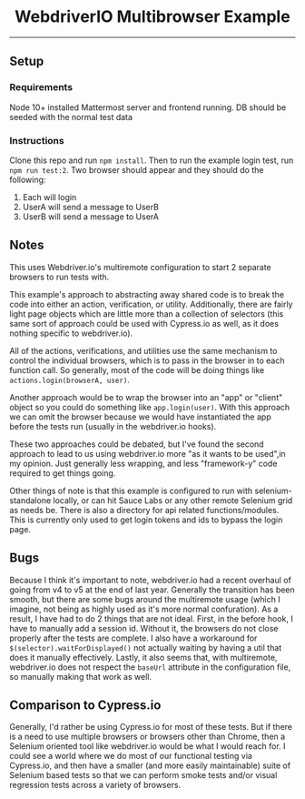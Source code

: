<div align="center">
<h1>WebdriverIO Multibrowser Example</h1>

<p></p>
</div>

<hr />

## Setup

### Requirements

Node 10+ installed
Mattermost server and frontend running.
DB should be seeded with the normal test data

### Instructions

Clone this repo and run `npm install`.
Then to run the example login test, run `npm run test:2`. Two browser should appear and they should do the following:

1.  Each will login
1.  UserA will send a message to UserB
1.  UserB will send a message to UserA

## Notes

This uses Webdriver.io's multiremote configuration to start 2 separate browsers to run tests with.

This example's approach to abstracting away shared code is to break the code into either an action, verification, or utility. Additionally, there are fairly light page objects which are little more than a collection of selectors (this same sort of approach could be used with Cypress.io as well, as it does nothing specific to webdriver.io).

All of the actions, verifications, and utilities use the same mechanism
to control the individual browsers, which is to pass in the browser in to each function call. So generally, most of the code will be doing things like `actions.login(browserA, user)`.

Another approach would be to wrap the browser into an "app" or "client" object so you could do something like `app.login(user)`. With this approach we can omit the browser because we would have instantiated the app before the tests run (usually in the webdriver.io hooks).

These two approaches could be debated, but I've found the second approach to lead to us using webdriver.io more "as it wants to be used",in my opinion. Just generally less wrapping, and less "framework-y" code required to get things going.

Other things of note is that this example is configured to run with selenium-standalone locally, or can hit Sauce Labs or any other remote Selenium grid as needs be. There is also a directory for api related functions/modules. This is currently only used to get login tokens and ids to bypass the login page.

## Bugs

Because I think it's important to note, webdriver.io had a recent overhaul of going from v4 to v5 at the end of last year. Generally the transition has been smooth, but there are some bugs around the multiremote usage (which I imagine, not being as highly used as it's more normal confuration). As a result, I have had to do 2 things that are not ideal. First, in the before hook, I have to manually add a session id. Without it, the browsers do not close properly after the tests are complete. I also have a workaround for `$(selector).waitForDisplayed()` not actually waiting by having a util that does it manually effectively. Lastly, it also seems that, with multiremote, webdriver.io does not respect the `baseUrl` attribute in the configuration file, so manually making that work as well.

## Comparison to Cypress.io

Generally, I'd rather be using Cypress.io for most of these tests. But if there is a need to use multiple browsers or browsers other than Chrome, then a Selenium oriented tool like webdriver.io would be what I would reach for. I could see a world where we do most of our functional testing via Cypress.io, and then have a smaller (and more easily maintainable) suite of Selenium based tests so that we can perform smoke tests and/or visual regression tests across a variety of browsers.
